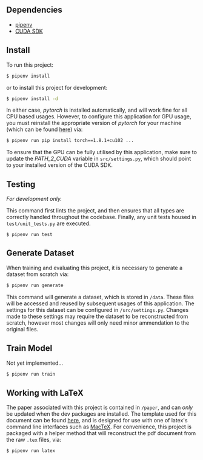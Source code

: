 ## Dependencies

-   [pipenv](https://formulae.brew.sh/formula/pipenv#default)
-   [CUDA SDK](https://developer.nvidia.com/cuda-downloads)

## Install

To run this project:

```bash
$ pipenv install
```

or to install this project for development:

```bash
$ pipenv install -d
```

In either case, _pytorch_ is installed automatically, and will work fine for all CPU based usages. However, to configure this application for GPU usage, you must reinstall the appropriate version of _pytorch_ for your machine (which can be found [here](https://pytorch.org/get-started/locally/)) via:

```bash
$ pipenv run pip install torch==1.8.1+cu102 ...
```

To ensure that the GPU can be fully utilised by this application, make sure to update the _PATH_2_CUDA_ variable in `src/settings.py`, which should point to your installed version of the CUDA SDK.

## Testing

_For development only._

This command first lints the project, and then ensures that all types are correctly handled throughout the codebase. Finally, any unit tests housed in `test/unit_tests.py` are executed.

```
$ pipenv run test
```

## Generate Dataset

When training and evaluating this project, it is necessary to generate a dataset from scratch via:

```bash
$ pipenv run generate
```

This command will generate a dataset, which is stored in `/data`. These files will be accessed and reused by subsequent usages of this application. The settings for this dataset can be configured in `/src/settings.py`. Changes made to these settings may require the dataset to be reconstructed from scratch, however most changes will only need minor ammendation to the original files.

## Train Model

Not yet implemented...

```bash
$ pipenv run train
```

## Working with LaTeX

The paper associated with this project is contained in `/paper`, and can _only_ be updated when the dev packages are installed. The template used for this document can be found [here](https://github.com/lewiswolf/personal-latex-template.git), and is designed for use with one of latex's command line interfaces such as [MacTeX](https://formulae.brew.sh/cask/mactex-no-gui). For convenience, this project is packaged with a helper method that will reconstruct the pdf document from the raw `.tex` files, via:

```bash
$ pipenv run latex
```
